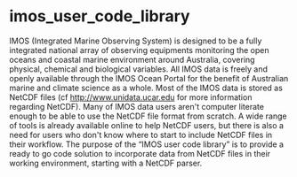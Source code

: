 imos_user_code_library
==================
IMOS (Integrated Marine Observing System) is designed to be a fully integrated national array of observing equipments monitoring the open oceans and coastal marine environment around Australia, covering physical, chemical and biological variables. All IMOS data is freely and openly available through the IMOS Ocean Portal for the benefit of Australian marine and climate science as a whole.
Most of the IMOS data is stored as NetCDF files (cf http://www.unidata.ucar.edu for more information regarding NetCDF). 
Many of IMOS data users aren't computer literate enough to be able to use the NetCDF file format from scratch. A wide range of tools is already available online to help NetCDF users, but there is also a need for users who don't know where to start to include NetCDF files in their workflow.
The purpose of the “IMOS user code library” is to provide a ready to go code solution to incorporate data from NetCDF files in their working environment, starting with a NetCDF parser.
